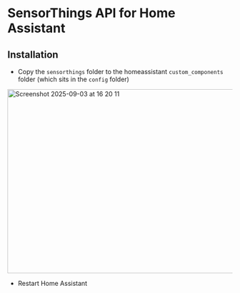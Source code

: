 # SensorThings API for Home Assistant

## Installation


- Copy the `sensorthings` folder to the homeassistant `custom_components` folder (which sits in the `config` folder)

<img width="1045" height="413" alt="Screenshot 2025-09-03 at 16 20 11" src="https://github.com/user-attachments/assets/312e138d-7a2b-436c-a242-f31435f6bc0d" />

- Restart Home Assistant
